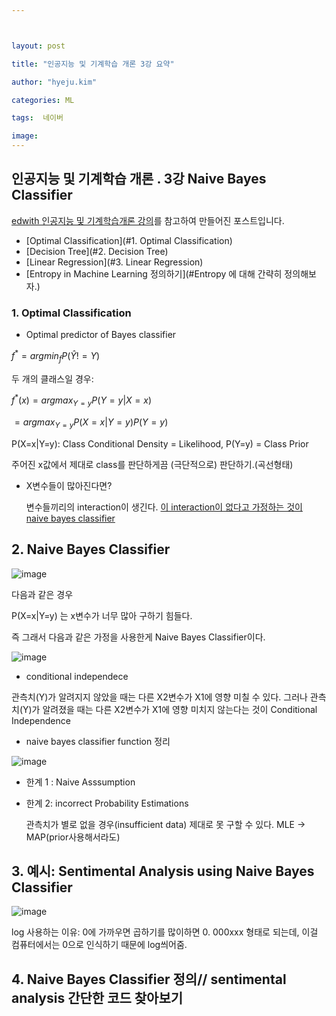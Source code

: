 ```yaml
---



layout: post

title: "인공지능 및 기계학습 개론 3강 요약"

author: "hyeju.kim"

categories: ML

tags:  네이버

image: 
---
```


## 인공지능 및 기계학습 개론 . 3강 Naive Bayes Classifier



[edwith 인공지능 및 기계학습개론 강의](https://www.edwith.org/machinelearning1_17/lecture/10585/)를 참고하여 만들어진 포스트입니다.



- [Optimal Classification](#1. Optimal Classification)
- [Decision Tree](#2. Decision Tree)
- [Linear Regression](#3. Linear Regression)
- [Entropy in Machine Learning 정의하기](#Entropy 에 대해 간략히 정의해보자.)



### 1. Optimal Classification

- Optimal predictor of Bayes classifier

$f^* = argmin_f P(\hat{Y} != Y)$

두 개의 클래스일 경우:

 $f^*(x) = argmax_{Y=y} P(Y=y|X=x)$

$= argmax_{Y=y}P(X=x|Y=y)P(Y=y)$

P(X=x|Y=y): Class Conditional Density = Likelihood, P(Y=y) = Class Prior

주어진 x값에서 제대로 class를 판단하게끔 (극단적으로) 판단하기.(곡선형태)



- X변수들이 많아진다면?

  변수들끼리의 interaction이 생긴다. <u>이 interaction이 없다고 가정하는 것이 naive bayes classifier</u>



## 2. Naive Bayes Classifier

![image](https://user-images.githubusercontent.com/32008883/42733769-3f45445c-8872-11e8-9ece-5c1de7d9d927.png)

다음과 같은 경우 

P(X=x|Y=y) 는 x변수가 너무 많아 구하기 힘들다. 

즉 그래서 다음과 같은 가정을 사용한게 Naive Bayes Classifier이다.

![image](https://user-images.githubusercontent.com/32008883/42733789-bd3b6ca6-8872-11e8-8acb-ec7a2ae032f1.png)

- conditional independece

관측치(Y)가 알려지지 않았을 때는 다른 X2변수가 X1에 영향 미칠 수 있다. 그러나 관측치(Y)가 알려졌을 때는 다른 X2변수가 X1에 영향 미치지 않는다는 것이 Conditional Independence

- naive bayes classifier function 정리

![image](https://user-images.githubusercontent.com/32008883/42733936-cf089c9e-8875-11e8-82aa-6a0e9e1b8ff8.png)





- 한계 1 : Naive Asssumption

- 한계 2: incorrect Probability Estimations

  관측치가 별로 없을 경우(insufficient data) 제대로 못 구할 수 있다. MLE -> MAP(prior사용해서라도)



## 3. 예시: Sentimental Analysis using Naive Bayes Classifier

![image](https://user-images.githubusercontent.com/32008883/42733997-fc043450-8876-11e8-9ffb-de747cae0ff8.png)



log 사용하는 이유: 0에 가까우면 곱하기를 많이하면 0. 000xxx 형태로 되는데, 이걸 컴퓨터에서는 0으로 인식하기 때문에 log씌어줌.



## 4. Naive Bayes Classifier 정의// sentimental analysis  간단한 코드 찾아보기

